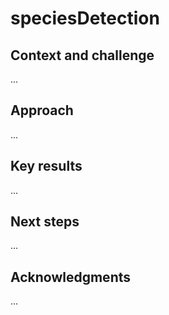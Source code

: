 # speciesDetection

## Context and challenge
...

## Approach
...

## Key results
...

## Next steps
...

## Acknowledgments
...
